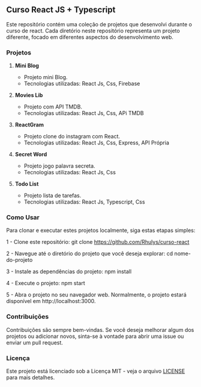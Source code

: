 ## Curso React JS + Typescript

Este repositório contém uma coleção de projetos que desenvolvi durante o curso de react. Cada diretório neste repositório representa um projeto diferente, focado em diferentes aspectos do desenvolvimento web.

### Projetos

1. **Mini Blog**
   - Projeto mini Blog.
   - Tecnologias utilizadas: React Js, Css, Firebase

2. **Movies Lib**
   - Projeto com API TMDB.
   - Tecnologias utilizadas: React Js, Css, APi TMDB

3. **ReactGram**
   - Projeto clone do instagram com React.
   - Tecnologias utilizadas: React Js, Css, Express, API Própria

4. **Secret Word**
   - Projeto jogo palavra secreta.
   - Tecnologias utilizadas: React Js, Css

5. **Todo List**
   - Projeto lista de tarefas.
   - Tecnologias utilizadas: React Js, Typescript, Css


### Como Usar
Para clonar e executar estes projetos localmente, siga estas etapas simples:

1 - Clone este repositório:
git clone https://github.com/Rhulys/curso-react

2 - Navegue até o diretório do projeto que você deseja explorar:
cd nome-do-projeto

3 - Instale as dependências do projeto:
npm install

4 - Execute o projeto:
npm start

5 - Abra o projeto no seu navegador web. Normalmente, o projeto estará disponível em http://localhost:3000.

### Contribuições

Contribuições são sempre bem-vindas. Se você deseja melhorar algum dos projetos ou adicionar novos, sinta-se à vontade para abrir uma issue ou enviar um pull request.

### Licença

Este projeto está licenciado sob a Licença MIT - veja o arquivo [LICENSE](/LICENSE) para mais detalhes.
